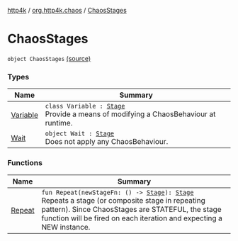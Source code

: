 [http4k](../../index.md) / [org.http4k.chaos](../index.md) / [ChaosStages](./index.md)

# ChaosStages

`object ChaosStages` [(source)](https://github.com/http4k/http4k/blob/master/http4k-testing-chaos/src/main/kotlin/org/http4k/chaos/ChaosStages.kt#L51)

### Types

| Name | Summary |
|---|---|
| [Variable](-variable/index.md) | `class Variable : `[`Stage`](../-stage.md)<br>Provide a means of modifying a ChaosBehaviour at runtime. |
| [Wait](-wait/index.md) | `object Wait : `[`Stage`](../-stage.md)<br>Does not apply any ChaosBehaviour. |

### Functions

| Name | Summary |
|---|---|
| [Repeat](-repeat.md) | `fun Repeat(newStageFn: () -> `[`Stage`](../-stage.md)`): `[`Stage`](../-stage.md)<br>Repeats a stage (or composite stage in repeating pattern). Since ChaosStages are STATEFUL, the stage function will be fired on each iteration and expecting a NEW instance. |

